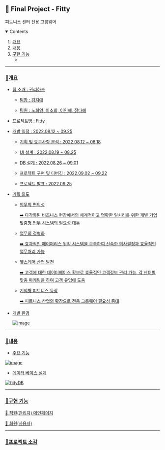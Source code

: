 <h2>💪 Final Project - Fitty</h2>
<p> 피트니스 센터 전용 그룹웨어 <p>

<details open="open">
 <summary>Contents</summary>
 <ol>
  <li>
   <a href="#개요">개요</a>
  </li>
  <li>
   <a href="#내용">내용</a>
  </li>
  <li>
   <a href="#구현-기능">구현 기능</a>
   <ul>
     <li><a href="#"></li>
   </ul>
  </li>
 </ol>
</details>

-------

### 🏃개요

- 팀 소개 : 관리하조
   
   - 팀장 : 김지애
   
   - 팀원 : 노희영, 이소희, 이인혜, 정다혜

 - 프로젝트명 : Fitty
 
 - 개발 일정 : 2022.08.12 ~ 09.25
 
   - 기획 및 요구사항 분석 : 2022.08.12 ~ 08.18
   
   - UI 설계 : 2022.08.19 ~ 08.25
   
   - DB 설계 : 2022.08.26 ~ 09.01
   
   - 프로젝트 구현 및 디버깅 : 2022.09.02 ~ 09.22
   
   - 프로젝트 발표 : 2022.09.25
 
 - 기획 의도 
 
   - 업무의 편의성
   
      ➡️ 다각화된 비즈니스 현장에서의 체계적이고 명확한 일처리를 위한 개별 기업 맞춤형 업무 시스템의 필요성 대두
   
   - 업무의 정형화 
   
      ➡️ 효과적인 페이퍼리스 워킹 시스템을 구축하여 신속한 의사결정과 효율적인 업무처리 가능
     
   - 헬스케어 산업 발전

      ➡️ 고객에 대한 데이터베이스 확보로 효율적인 고객정보 관리 가능, 각 센터별 맞춤 마케팅을 하여 고객 유입에 도움
     
    - 기업형 피트니스 등장
    
      ➡️ 피트니스 산업의 확장으로 전용 그룹웨어 필요성 증대 
    
  - 개발 환경
     
     ![image](https://user-images.githubusercontent.com/99962500/196499573-66088068-e040-47b8-bae4-803e3d3859f9.png)

-------

### 🏃내용

  - 주요 기능
  
  ![image](https://user-images.githubusercontent.com/99962500/196487464-d0451334-9da1-4c78-8cf6-03b3fcf86546.png)

  - 데이터 베이스 설계
  
  ![fiityDB](https://user-images.githubusercontent.com/99962500/196486980-f44070ca-a33b-4ad4-b089-8d226856c567.png)


-------


### 🏃구현 기능

📍 직원(관리자) 메인페이지

📍 회원(사용자) 

-------

### 🏃프로젝트 소감
